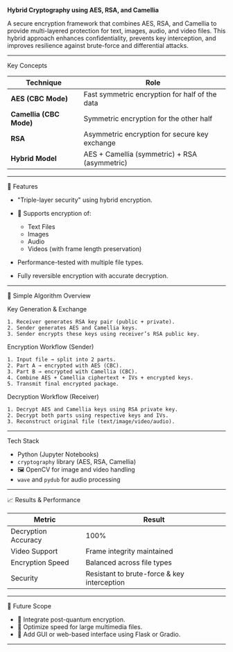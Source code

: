 **Hybrid Cryptography using AES, RSA, and Camellia**

A secure encryption framework that combines AES, RSA, and Camellia to provide multi-layered protection for text, images, audio, and video files. This hybrid approach enhances confidentiality, prevents key interception, and improves resilience against brute-force and differential attacks.

---

Key Concepts

| Technique                  | Role                                           |
| -------------------------- | ---------------------------------------------- |
|  **AES (CBC Mode)**      | Fast symmetric encryption for half of the data |
|  **Camellia (CBC Mode)** | Symmetric encryption for the other half        |
|  **RSA**                 | Asymmetric encryption for secure key exchange  |
|  **Hybrid Model**        | AES + Camellia (symmetric) + RSA (asymmetric)  |

---

🚀 Features

*  "Triple-layer security" using hybrid encryption.
* 📂 Supports encryption of:

  * Text Files
  * Images
  * Audio
  * Videos (with frame length preservation)
*  Performance-tested with multiple file types.
*  Fully reversible encryption with accurate decryption.

---

🧪 Simple Algorithm Overview

Key Generation & Exchange

```text
1. Receiver generates RSA key pair (public + private).
2. Sender generates AES and Camellia keys.
3. Sender encrypts these keys using receiver’s RSA public key.
```

Encryption Workflow (Sender)

```text
1. Input file → split into 2 parts.
2. Part A → encrypted with AES (CBC).
3. Part B → encrypted with Camellia (CBC).
4. Combine AES + Camellia ciphertext + IVs + encrypted keys.
5. Transmit final encrypted package.
```

Decryption Workflow (Receiver)

```text
1. Decrypt AES and Camellia keys using RSA private key.
2. Decrypt both parts using respective keys and IVs.
3. Reconstruct original file (text/image/video/audio).
```

---

Tech Stack

*  Python (Jupyter Notebooks)
*  `cryptography` library (AES, RSA, Camellia)
* 🖼 OpenCV for image and video handling
*  `wave` and `pydub` for audio processing

---

📈 Results & Performance

| Metric                 | Result                                        |
| ---------------------- | --------------------------------------------- |
|  Decryption Accuracy |  100%                                        |
|  Video Support       |  Frame integrity maintained                  |
|  Encryption Speed     |  Balanced across file types                 |
|  Security            |  Resistant to brute-force & key interception |


---

🧠 Future Scope

* 🧬 Integrate post-quantum encryption.
* 🚅 Optimize speed for large multimedia files.
* 🔁 Add GUI or web-based interface using Flask or Gradio.

--- 

